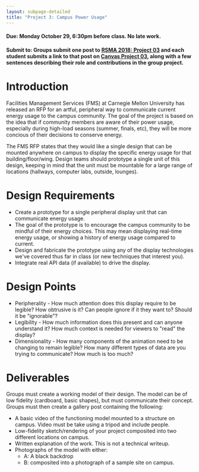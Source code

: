 ```yaml
---
layout: subpage-detailed
title: "Project 3: Campus Power Usage"
---
```




#### Due: Monday October 29, 6:30pm before class. No late work.

#### Submit to: Groups submit one post to [RSMA 2018: Project 03](http://ideate.xsead.cmu.edu/gallery/pools/project-03-data-visualization/) and each student submits a link to that post on [Canvas Project 03](https://canvas.cmu.edu/courses/6049/assignments/100774), along with a few sentences describing their role and contributions in the group project.


# Introduction

Facilities Management Services (FMS) at Carnegie Mellon University has released an RFP for an artful, peripheral way to communicate current energy usage to the campus community. The goal of the project is based on the idea that if community members are aware of their power usage, especially during high-load seasons (summer, finals, etc), they will be more concious of their decisions to conserve energy.

The FMS RFP states that they would like a single design that can be mounted anywhere on campus to display the specific energy usage for that building/floor/wing. Design teams should prototype a single unit of this design, keeping in mind that the unit must be mountable for a large range of locations (hallways, computer labs, outside, lounges).

# Design Requirements

- Create a prototype for a single peripheral display unit that can communicate energy usage. 
- The goal of the prototype is to encourage the campus community to be mindful of their energy choices. This may mean displaying real-time energy usage, or showing a history of energy usage compared to current.
- Design and fabricate the prototype using any of the display technologies we've covered thus far in class (or new techniques that interest you).
- Integrate real API data (if available) to drive the display.

# Design Points
- Peripherality - How much attention does this display require to be legible? How obtrusive is it? Can people ignore if it they want to? Should it be "ignorable"?
- Legibility - How much information does this present and can anyone understand it? How much context is needed for viewers to "read" the display?
- Dimensionality - How many components of the animation need to be changing to remain legible? How many different types of data are you trying to communicate? How much is too much?


# Deliverables

Groups must create a working model of their design. The model can be of low fidelity (cardboard, basic shapes), but must communicate their concept. Groups must then create a gallery post containing the following:

- A basic video of the functioning model mounted to a structure on campus. Video must be take using a tripod and include people.
- Low-fidelity sketch/rendering of your project composited into two different locations on campus.
- Written explanation of the work. This is not a technical writeup.
- Photographs of the model with either:
  - A: A black backdrop
  - B: composited into a photograph of a sample site on campus.
